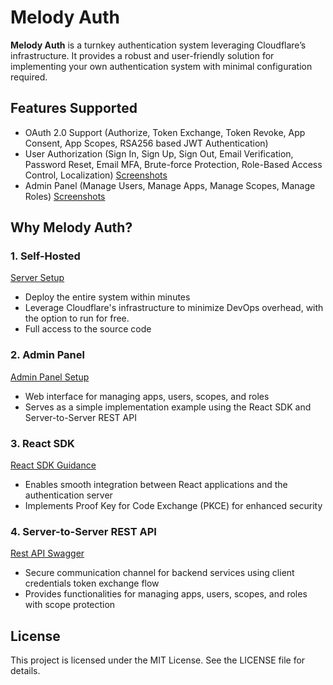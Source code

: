 # Melody Auth

**Melody Auth** is a turnkey authentication system leveraging Cloudflare’s infrastructure. It provides a robust and user-friendly solution for implementing your own authentication system with minimal configuration required.

## Features Supported
- OAuth 2.0 Support (Authorize, Token Exchange, Token Revoke, App Consent, App Scopes, RSA256 based JWT Authentication)
- User Authorization (Sign In, Sign Up, Sign Out, Email Verification, Password Reset, Email MFA, Brute-force Protection, Role-Based Access Control, Localization) [Screenshots](https://auth.valuemelody.com/screenshots.html#identity-pages-and-emails)
- Admin Panel (Manage Users, Manage Apps, Manage Scopes, Manage Roles) [Screenshots](https://auth.valuemelody.com/screenshots.html#admin-panel-pages)

## Why Melody Auth?

### 1. Self-Hosted
[Server Setup](https://auth.valuemelody.com/auth-server.html)
- Deploy the entire system within minutes
- Leverage Cloudflare's infrastructure to minimize DevOps overhead, with the option to run for free.
- Full access to the source code

### 2. Admin Panel
[Admin Panel Setup](https://auth.valuemelody.com/admin-panel.html)
- Web interface for managing apps, users, scopes, and roles
- Serves as a simple implementation example using the React SDK and Server-to-Server REST API

### 3. React SDK
[React SDK Guidance](https://auth.valuemelody.com/react-sdk.html)
- Enables smooth integration between React applications and the authentication server
- Implements Proof Key for Code Exchange (PKCE) for enhanced security

### 4. Server-to-Server REST API
[Rest API Swagger](https://auth-server.valuemelody.com/api/v1/swagger)
- Secure communication channel for backend services using client credentials token exchange flow
- Provides functionalities for managing apps, users, scopes, and roles with scope protection

## License

This project is licensed under the MIT License. See the LICENSE file for details.
